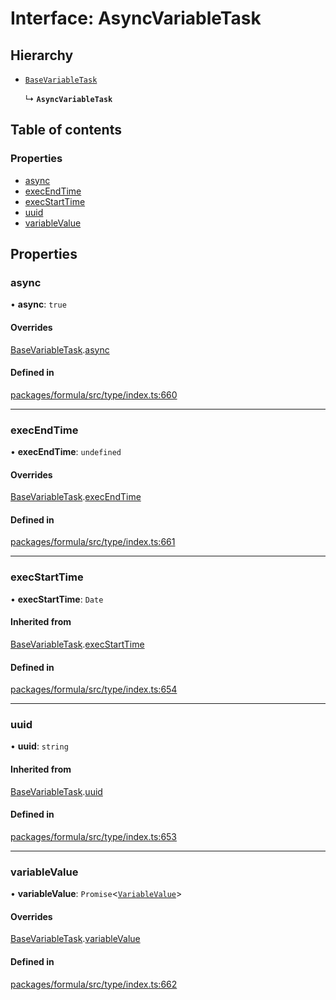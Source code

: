 # Interface: AsyncVariableTask

## Hierarchy

- [`BaseVariableTask`](BaseVariableTask.md)

  ↳ **`AsyncVariableTask`**

## Table of contents

### Properties

- [async](AsyncVariableTask.md#async)
- [execEndTime](AsyncVariableTask.md#execendtime)
- [execStartTime](AsyncVariableTask.md#execstarttime)
- [uuid](AsyncVariableTask.md#uuid)
- [variableValue](AsyncVariableTask.md#variablevalue)

## Properties

### <a id="async" name="async"></a> async

• **async**: `true`

#### Overrides

[BaseVariableTask](BaseVariableTask.md).[async](BaseVariableTask.md#async)

#### Defined in

[packages/formula/src/type/index.ts:660](https://github.com/mashcard/mashcard/blob/main/packages/formula/src/type/index.ts#L660)

---

### <a id="execendtime" name="execendtime"></a> execEndTime

• **execEndTime**: `undefined`

#### Overrides

[BaseVariableTask](BaseVariableTask.md).[execEndTime](BaseVariableTask.md#execendtime)

#### Defined in

[packages/formula/src/type/index.ts:661](https://github.com/mashcard/mashcard/blob/main/packages/formula/src/type/index.ts#L661)

---

### <a id="execstarttime" name="execstarttime"></a> execStartTime

• **execStartTime**: `Date`

#### Inherited from

[BaseVariableTask](BaseVariableTask.md).[execStartTime](BaseVariableTask.md#execstarttime)

#### Defined in

[packages/formula/src/type/index.ts:654](https://github.com/mashcard/mashcard/blob/main/packages/formula/src/type/index.ts#L654)

---

### <a id="uuid" name="uuid"></a> uuid

• **uuid**: `string`

#### Inherited from

[BaseVariableTask](BaseVariableTask.md).[uuid](BaseVariableTask.md#uuid)

#### Defined in

[packages/formula/src/type/index.ts:653](https://github.com/mashcard/mashcard/blob/main/packages/formula/src/type/index.ts#L653)

---

### <a id="variablevalue" name="variablevalue"></a> variableValue

• **variableValue**: `Promise`<[`VariableValue`](../README.md#variablevalue)\>

#### Overrides

[BaseVariableTask](BaseVariableTask.md).[variableValue](BaseVariableTask.md#variablevalue)

#### Defined in

[packages/formula/src/type/index.ts:662](https://github.com/mashcard/mashcard/blob/main/packages/formula/src/type/index.ts#L662)
